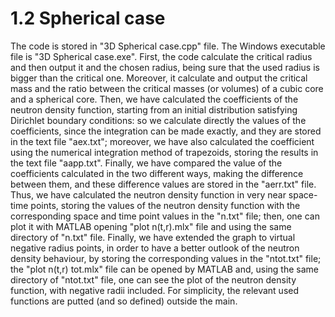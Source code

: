 # 1.2 Spherical case
The code is stored in "3D Spherical case.cpp" file.
The Windows executable file is "3D Spherical case.exe".
First, the code calculate the critical radius and then output it and the chosen 
radius, being sure that the used radius is bigger than the critical one.
Moreover, it calculate and output the critical mass and the ratio between the critical
masses (or volumes) of a cubic core and a spherical core.
Then, we have calculated the coefficients of the neutron density function, starting
from an initial distribution satisfying Dirichlet boundary conditions: so we calculate
directly the values of the coefficients, since the integration can be made exactly,
and they are stored in the text file "aex.txt"; moreover, we have also calculated the 
coefficient using the numerical integration method of trapezoids, storing the results
in the text file "aapp.txt". Finally, we have compared the value of the coefficients
calculated in the two different ways, making the difference between them, and these
difference values are stored in the "aerr.txt" file.
Thus, we have calculated the neutron density function in very near space-time points, 
storing the values of the neutron density function with the corresponding space and
time point values in the "n.txt" file; then, one can plot it with MATLAB opening 
"plot n(t,r).mlx" file and using the same directory of "n.txt" file.
Finally, we have extended the graph to virtual negative radius points, in order to
have a better outlook of the neutron density behaviour, by storing the corresponding 
values in the "ntot.txt" file; the "plot n(t,r) tot.mlx" file can be opened by MATLAB and, 
using the same directory of "ntot.txt" file, one can see the plot of the neutron
density function, with negative radii included.
For simplicity, the relevant used functions are putted (and so defined) outside the
main.

